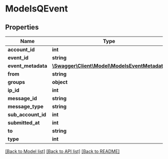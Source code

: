 # ModelsQEvent

## Properties
Name | Type | Description | Notes
------------ | ------------- | ------------- | -------------
**account_id** | **int** |  | [optional] 
**event_id** | **string** |  | [optional] 
**event_metadata** | [**\Swagger\Client\Model\ModelsEventMetadata**](ModelsEventMetadata.md) |  | [optional] 
**from** | **string** |  | [optional] 
**groups** | **object** |  | [optional] 
**ip_id** | **int** |  | [optional] 
**message_id** | **string** |  | [optional] 
**message_type** | **string** |  | [optional] 
**sub_account_id** | **int** |  | [optional] 
**submitted_at** | **int** |  | [optional] 
**to** | **string** |  | [optional] 
**type** | **int** |  | [optional] 

[[Back to Model list]](../README.md#documentation-for-models) [[Back to API list]](../README.md#documentation-for-api-endpoints) [[Back to README]](../README.md)


